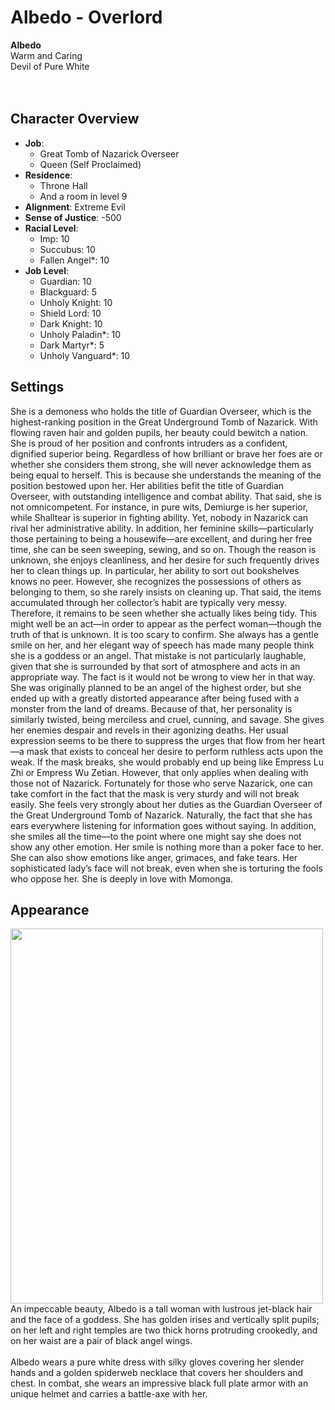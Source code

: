# Albedo - Overlord
**Albedo**  
Warm and Caring  
Devil of Pure White    
<br>
<br>
## Character Overview
- **Job**:  
  - Great Tomb of Nazarick Overseer  
  - Queen (Self Proclaimed)    
- **Residence**:  
  - Throne Hall  
  - And a room in level 9
- **Alignment**: Extreme Evil
- **Sense of Justice**: -500
- **Racial Level**:
  - Imp: 10
  - Succubus: 10
  - Fallen Angel*: 10
- **Job Level**:  
  - Guardian: 10
  - Blackguard: 5
  - Unholy Knight: 10
  - Shield Lord: 10
  - Dark Knight: 10
  - Unholy Paladin*: 10
  - Dark Martyr*: 5
  - Unholy Vanguard*: 10
## Settings
She is a demoness who holds the title of Guardian Overseer, which is the highest-ranking position in the Great Underground Tomb of Nazarick. With flowing raven hair and golden pupils, her beauty could bewitch a nation. She is proud of her position and confronts intruders as a confident, dignified superior being. Regardless of how brilliant or brave her foes are or whether she considers them strong, she will never acknowledge them as being equal to herself. This is because she understands the meaning of the position bestowed upon her. Her abilities befit the title of Guardian Overseer, with outstanding intelligence and combat ability. That said, she is not omnicompetent. For instance, in pure wits, Demiurge is her superior, while Shalltear is superior in fighting ability. Yet, nobody in Nazarick can rival her administrative ability. In addition, her feminine skills—particularly those pertaining to being a housewife—are excellent, and during her free time, she can be seen sweeping, sewing, and so on. Though the reason is unknown, she enjoys cleanliness, and her desire for such frequently drives her to clean things up. In particular, her ability to sort out bookshelves knows no peer. However, she recognizes the possessions of others as belonging to them, so she rarely insists on cleaning up. That said, the items accumulated through her collector’s habit are typically very messy. Therefore, it remains to be seen whether she actually likes being tidy. This might well be an act—in order to appear as the perfect woman—though the truth of that is unknown. It is too scary to confirm. She always has a gentle smile on her, and her elegant way of speech has made many people think she is a goddess or an angel. That mistake is not particularly laughable, given that she is surrounded by that sort of atmosphere and acts in an appropriate way. The fact is it would not be wrong to view her in that way. She was originally planned to be an angel of the highest order, but she ended up with a greatly distorted appearance after being fused with a monster from the land of dreams. Because of that, her personality is similarly twisted, being merciless and cruel, cunning, and savage. She gives her enemies despair and revels in their agonizing deaths. Her usual expression seems to be there to suppress the urges that flow from her heart—a mask that exists to conceal her desire to perform ruthless acts upon the weak. If the mask breaks, she would probably end up being like Empress Lu Zhi or Empress Wu Zetian. However, that only applies when dealing with those not of Nazarick. Fortunately for those who serve Nazarick, one can take comfort in the fact that the mask is very sturdy and will not break easily. She feels very strongly about her duties as the Guardian Overseer of the Great Underground Tomb of Nazarick. Naturally, the fact that she has ears everywhere listening for information goes without saying. In addition, she smiles all the time—to the point where one might say she does not show any other emotion. Her smile is nothing more than a poker face to her. She can also show emotions like anger, grimaces, and fake tears. Her sophisticated lady’s face will not break, even when she is torturing the fools who oppose her. She is deeply in love with Momonga.
## Appearance
<img src="https://static.wikia.nocookie.net/overlordmaruyama/images/c/c6/Albedo_Anime_Updated.png/revision/latest/scale-to-width-down/1000?cb=20220209052114" width="500" height="600"/> 
An impeccable beauty, Albedo is a tall woman with lustrous jet-black hair and the face of a goddess. She has golden irises and vertically split pupils; on her left and right temples are two thick horns protruding crookedly, and on her waist are a pair of black angel wings.<br> <br>
Albedo wears a pure white dress with silky gloves covering her slender hands and a golden spiderweb necklace that covers her shoulders and chest. In combat, she wears an impressive black full plate armor with an unique helmet and carries a battle-axe with her.
